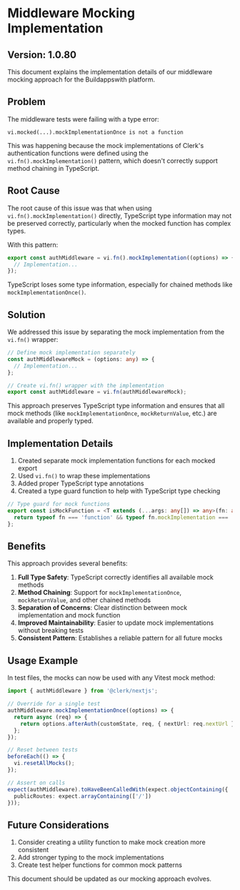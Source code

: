 # Middleware Mocking Implementation

## Version: 1.0.80

This document explains the implementation details of our middleware mocking approach for the Buildappswith platform.

## Problem

The middleware tests were failing with a type error:

```
vi.mocked(...).mockImplementationOnce is not a function
```

This was happening because the mock implementations of Clerk's authentication functions were defined using the `vi.fn().mockImplementation()` pattern, which doesn't correctly support method chaining in TypeScript.

## Root Cause

The root cause of this issue was that when using `vi.fn().mockImplementation()` directly, TypeScript type information may not be preserved correctly, particularly when the mocked function has complex types.

With this pattern:

```typescript
export const authMiddleware = vi.fn().mockImplementation((options) => {
  // Implementation...
});
```

TypeScript loses some type information, especially for chained methods like `mockImplementationOnce()`.

## Solution

We addressed this issue by separating the mock implementation from the `vi.fn()` wrapper:

```typescript
// Define mock implementation separately
const authMiddlewareMock = (options: any) => {
  // Implementation...
};

// Create vi.fn() wrapper with the implementation
export const authMiddleware = vi.fn(authMiddlewareMock);
```

This approach preserves TypeScript type information and ensures that all mock methods (like `mockImplementationOnce`, `mockReturnValue`, etc.) are available and properly typed.

## Implementation Details

1. Created separate mock implementation functions for each mocked export
2. Used `vi.fn()` to wrap these implementations
3. Added proper TypeScript type annotations
4. Created a type guard function to help with TypeScript type checking

```typescript
// Type guard for mock functions
export const isMockFunction = <T extends (...args: any[]) => any>(fn: any): fn is ReturnType<typeof vi.fn<T>> => {
  return typeof fn === 'function' && typeof fn.mockImplementation === 'function';
};
```

## Benefits

This approach provides several benefits:

1. **Full Type Safety**: TypeScript correctly identifies all available mock methods
2. **Method Chaining**: Support for `mockImplementationOnce`, `mockReturnValue`, and other chained methods
3. **Separation of Concerns**: Clear distinction between mock implementation and mock function
4. **Improved Maintainability**: Easier to update mock implementations without breaking tests
5. **Consistent Pattern**: Establishes a reliable pattern for all future mocks

## Usage Example

In test files, the mocks can now be used with any Vitest mock method:

```typescript
import { authMiddleware } from '@clerk/nextjs';

// Override for a single test
authMiddleware.mockImplementationOnce((options) => {
  return async (req) => {
    return options.afterAuth(customState, req, { nextUrl: req.nextUrl });
  };
});

// Reset between tests
beforeEach(() => {
  vi.resetAllMocks();
});

// Assert on calls
expect(authMiddleware).toHaveBeenCalledWith(expect.objectContaining({
  publicRoutes: expect.arrayContaining(['/'])
}));
```

## Future Considerations

1. Consider creating a utility function to make mock creation more consistent
2. Add stronger typing to the mock implementations
3. Create test helper functions for common mock patterns

This document should be updated as our mocking approach evolves.
